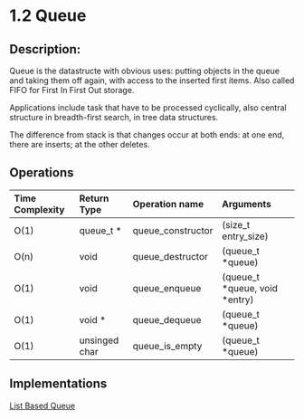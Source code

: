 # 1.2 Queue

## Description:
Queue is the datastructe with obvious uses: putting objects in the queue and taking them off again, with access to the inserted first items. Also called FIFO for First In First Out storage.

Applications include task that have to be processed cyclically, also central structure in breadth-first search, in tree data structures.

The difference from stack is that changes occur at both ends: at one end, there are inserts; at the other deletes.

## Operations
   | Time Complexity | Return Type    | Operation name         | Arguments 		       	|
   |:----------------|:---------------|:-----------------------|:-------------------------------|
   | O(1)	     | queue_t *      | queue\_constructor     | (size\_t entry\_size)		|
   | O(n)  	     | void           | queue\_destructor      | (queue\_t *queue)		|
   | O(1)	     | void	      | queue\_enqueue         | (queue\_t *queue, void *entry) |
   | O(1)            | void * 	      | queue\_dequeue         | (queue\_t *queue)		|
   | O(1)	     | unsinged char  | queue\_is\_empty       | (queue\_t *queue)		|

## Implementations
[List Based Queue](./list)